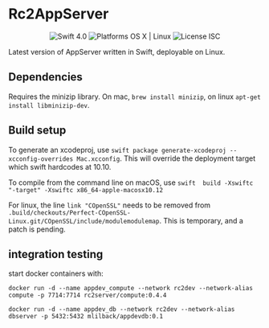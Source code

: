 # Rc2AppServer

<p align="center">

<img alt="Swift 4.0" src="https://img.shields.io/badge/Swift-4.0-orange.svg?style=flat" style="max-width:100%;">

<img alt="Platforms OS X | Linux" src="https://img.shields.io/badge/Platforms-OS%20X%20%7C%20Linux%20-lightgray.svg?style=flat" style="max-width:100%;">

<img alt="License ISC" src="https://img.shields.io/badge/License-ISC-lightgrey.svg?style=flat" style="max-width:100%;">

</p>

Latest version of AppServer written in Swift, deployable on Linux.

## Dependencies

Requires the minizip library. On mac, `brew install minizip`, on linux `apt-get install libminizip-dev`.

## Build setup

To generate an xcodeproj, use `swift package generate-xcodeproj --xcconfig-overrides Mac.xcconfig`. This will override the deployment target which swift hardcodes at 10.10.

To compile from the command line on macOS, use `swift  build -Xswiftc "-target" -Xswiftc x86_64-apple-macosx10.12`

For linux, the line `link "COpenSSL"` needs to be removed from `.build/checkouts/Perfect-COpenSSL-Linux.git/COpenSSL/include/modulemodulemap`. This is temporary, and a patch is pending.

## integration testing

start docker containers with:

`docker run -d --name appdev_compute --network rc2dev --network-alias compute -p 7714:7714 rc2server/compute:0.4.4`

`docker run -d --name appdev_db --network rc2dev --network-alias dbserver -p 5432:5432 mlilback/appdevdb:0.1`


